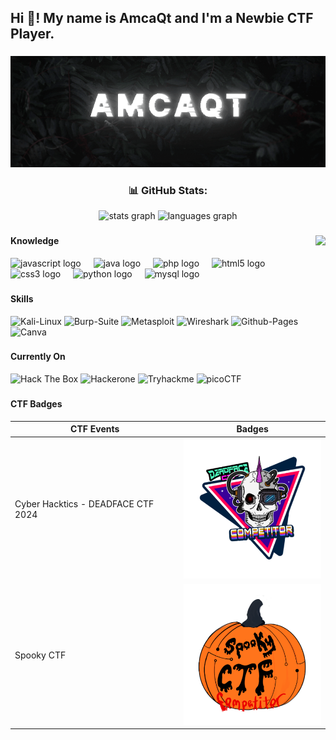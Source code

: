 <h2 align="left">Hi 👋! My name is AmcaQt and I'm a Newbie CTF Player.</h2>

###

<div align="center">
<img src="https://raw.githubusercontent.com/Amca-qt/Amca-qt.github.io/main/Images/AmcaQt.gif" alt="Amca-Qt GIF">

### 📊 GitHub Stats:
  <img src="https://github-readme-stats.vercel.app/api?username=Amca-qt&theme=radical&hide_border=false&include_all_commits=false&count_private=false" height="150" alt="stats graph">
  <!-- <img src="https://github-readme-streak-stats.herokuapp.com/?user=Amca-qt&theme=radical&hide_border=falsee" height="150" alt="streak graph"> -->
  <img src="https://github-readme-stats.vercel.app/api/top-langs?username=Amca-Qt&locale=en&hide_title=false&layout=compact&card_width=320&langs_count=5&theme=radical&hide_border=false" height="150" alt="languages graph">
</div>

###

<!-- #### 🏆 GitHub Trophies
<img src="https://github-profile-trophy.vercel.app/?username=Amca-qt&theme=dracula&no-frame=false&no-bg=false&margin-w=4" height="150px" alt="github trophies"> -->

###

<img align="right" height="150" src="https://i.pinimg.com/originals/94/ea/c8/94eac835763ea2c2b63c069cedbed22f.gif">

###
#### Knowledge

<div align="left">
  <img src="https://cdn.jsdelivr.net/gh/devicons/devicon/icons/javascript/javascript-original.svg" height="30" alt="javascript logo">
  <img width="12" />
  <img src="https://cdn.jsdelivr.net/gh/devicons/devicon/icons/java/java-original.svg" height="30" alt="java logo">
  <img width="12" />
  <img src="https://cdn.jsdelivr.net/gh/devicons/devicon/icons/php/php-original.svg" height="30" alt="php logo">
  <img width="12" />
  <img src="https://cdn.jsdelivr.net/gh/devicons/devicon/icons/html5/html5-original.svg" height="30" alt="html5 logo">
  <img width="12" />
  <img src="https://cdn.jsdelivr.net/gh/devicons/devicon/icons/css3/css3-original.svg" height="30" alt="css3 logo">
  <img width="12" />
  <img src="https://cdn.jsdelivr.net/gh/devicons/devicon/icons/python/python-original.svg" height="30" alt="python logo">
  <img width="12" />
  <img src="https://cdn.jsdelivr.net/gh/devicons/devicon/icons/mysql/mysql-original.svg" height="30" alt="mysql logo">
</div>

###
#### Skills

<div align="left">
    <img src="https://img.shields.io/badge/Kali_Linux-557C94?style=for-the-badge&logo=kali-linux&logoColor=black" height="30" alt="Kali-Linux">
    <img src="https://img.shields.io/badge/Burp%20Suite-FF6633.svg?style=for-the-badge&logo=Burp-Suite&logoColor=white" height="30" alt="Burp-Suite">
    <img src="https://img.shields.io/badge/Metasploit-2596CD.svg?style=for-the-badge&logo=Metasploit&logoColor=white" height="30" alt="Metasploit">
    <img src="https://img.shields.io/badge/Wireshark-1679A7.svg?style=for-the-badge&logo=Wireshark&logoColor=whitek" height="30" alt="Wireshark">
    <img src="https://img.shields.io/badge/GitHub%20Pages-222222.svg?style=for-the-badge&logo=GitHub-Pages&logoColor=white" height="30" alt="Github-Pages">
    <img src="https://img.shields.io/badge/Canva-00C4CC.svg?style=for-the-badge&logo=Canva&logoColor=white" height="30" alt="Canva">
</div>

###
#### Currently On

<div align="left">
    <img src="https://img.shields.io/badge/Hack%20The%20Box-9FEF00.svg?style=for-the-badge&logo=Hack-The-Box&logoColor=black" height="30" alt="Hack The Box">
    <img src="https://img.shields.io/badge/HackerOne-494649.svg?style=for-the-badge&logo=HackerOne&logoColor=white" height="30" alt="Hackerone">
    <img src="https://img.shields.io/badge/TryHackMe-212C42.svg?style=for-the-badge&logo=TryHackMe&logoColor=white" height="30"
    alt="Tryhackme">
    <img src="https://img.shields.io/badge/PicoCTF-557C94?style=for-the-badge&logo=PicoCTF" height="30" alt="picoCTF">
</div>

###
#### CTF Badges

| CTF Events | Badges |
| ---------- | ------ |
| Cyber Hacktics - DEADFACE CTF 2024 | <img src="img/Cyber Hacktics - DEADFACE CTF 2024 Competitor - 2024-10-19.png" height="225"> |
| Spooky CTF | <img src="img/NJIT Information & Cybersecurity Club - SpookyCTF 2024 Cyber Challenger - 2024-11-02.png" height="225px"> | 
